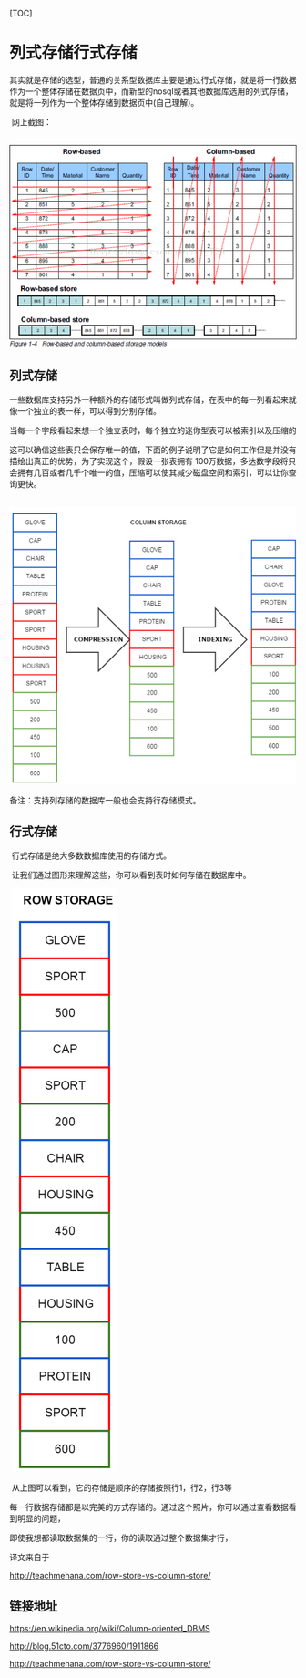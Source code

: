 [TOC]

# 列式存储行式存储

​	其实就是存储的选型，普通的关系型数据库主要是通过行式存储，就是将一行数据作为一个整体存储在数据页中，而新型的nosql或者其他数据库选用的列式存储，就是将一列作为一个整体存储到数据页中(自己理解)。

​	网上截图：

​	 ![_](../img_src/2018-06-29_store_1.png)



## 列式存储

​	一些数据库支持另外一种额外的存储形式叫做列式存储，在表中的每一列看起来就像一个独立的表一样，可以得到分别存储。

​         当每一个字段看起来想一个独立表时，每个独立的迷你型表可以被索引以及压缩的

​         这可以确信这些表只会保存唯一的值，下面的例子说明了它是如何工作但是并没有描绘出真正的优势，为了实现这个，假设一张表拥有 100万数据，多达数字段将只会拥有几百或者几千个唯一的值，压缩可以使其减少磁盘空间和索引，可以让你查询更快。

​	 ![_](../img_src/2018-06-29_store_2.png)

备注：支持列存储的数据库一般也会支持行存储模式。



## 行式存储

​	行式存储是绝大多数数据库使用的存储方式。

​	让我们通过图形来理解这些，你可以看到表时如何存储在数据库中。

​	 ![_](../img_src/2018-06-29_store_3.png)



​	从上图可以看到，它的存储是顺序的存储按照行1，行2，行3等

​	每一行数据存储都是以完美的方式存储的。通过这个照片，你可以通过查看数据看到明显的问题， 

即使我想都读取数据集的一行，你的读取通过整个数据集才行，





























译文来自于

http://teachmehana.com/row-store-vs-column-store/



















## 链接地址

https://en.wikipedia.org/wiki/Column-oriented_DBMS

http://blog.51cto.com/3776960/1911866

http://teachmehana.com/row-store-vs-column-store/



﻿